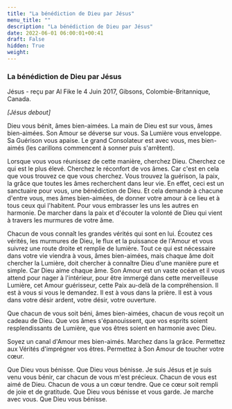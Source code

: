 ```yaml
---
title: "La bénédiction de Dieu par Jésus"
menu_title: ""
description: "La bénédiction de Dieu par Jésus"
date: 2022-06-01 06:00:01+00:41
draft: False
hidden: True
weight:
---
```

### La bénédiction de Dieu par Jésus

Jésus - reçu par Al Fike le 4 Juin 2017, Gibsons, Colombie-Britannique, Canada.

*[Jésus debout]*

Dieu vous bénit, âmes bien-aimées. La main de Dieu est sur vous, âmes bien-aimées. Son Amour se déverse sur vous. Sa Lumière vous enveloppe. Sa Guérison vous apaise. Le grand Consolateur est avec vous, mes bien-aimés (les carillons commencent à sonner puis s'arrêtent).

Lorsque vous vous réunissez de cette manière, cherchez Dieu. Cherchez ce qui est le plus élevé. Cherchez le réconfort de vos âmes. Car c'est en cela que vous trouvez ce que vous cherchez. Vous trouvez la guérison, la paix, la grâce que toutes les âmes recherchent dans leur vie. En effet, ceci est un sanctuaire pour vous, une bénédiction de Dieu. Et cela demande à chacune d'entre vous, mes âmes bien-aimées, de donner votre amour à ce lieu et à tous ceux qui l'habitent. Pour vous embrasser les uns les autres en harmonie. De marcher dans la paix et d'écouter la volonté de Dieu qui vient à travers les murmures de votre âme.

Chacun de vous connaît les grandes vérités qui sont en lui. Écoutez ces vérités, les murmures de Dieu, le flux et la puissance de l'Amour et vous suivrez une route droite et remplie de lumière. Tout ce qui est nécessaire dans votre vie viendra à vous, âmes bien-aimées, mais chaque âme doit chercher la Lumière, doit chercher à connaître Dieu d'une manière pure et simple. Car Dieu aime chaque âme. Son Amour est un vaste océan et il vous attend pour nager à l'intérieur, pour être immergé dans cette merveilleuse Lumière, cet Amour guérisseur, cette Paix au-delà de la compréhension. Il est à vous si vous le demandez. Il est à vous dans la prière. Il est à vous dans votre désir ardent, votre désir, votre ouverture.

Que chacun de vous soit béni, âmes bien-aimées, chacun de vous reçoit un cadeau de Dieu. Que vos âmes s'épanouissent, que vos esprits soient resplendissants de Lumière, que vos êtres soient en harmonie avec Dieu.

Soyez un canal d'Amour mes bien-aimés. Marchez dans la grâce. Permettez aux Vérités d'imprégner vos êtres. Permettez à Son Amour de toucher votre cœur.

Que Dieu vous bénisse. Que Dieu vous bénisse. Je suis Jésus et je suis venu vous bénir, car chacun de vous m'est précieux. Chacun de vous est aimé de Dieu. Chacun de vous a un cœur tendre. Que ce cœur soit rempli de joie et de gratitude. Que Dieu vous bénisse et vous garde. Je marche avec vous. Que Dieu vous bénisse.

